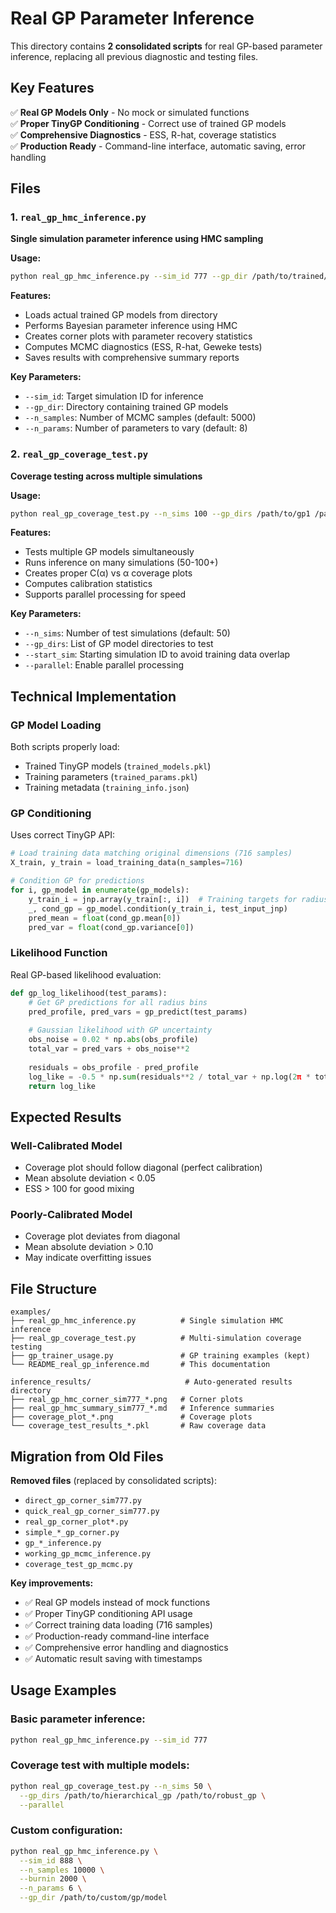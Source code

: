 # Real GP Parameter Inference

This directory contains **2 consolidated scripts** for real GP-based parameter inference, replacing all previous diagnostic and testing files.

## Key Features

✅ **Real GP Models Only** - No mock or simulated functions  
✅ **Proper TinyGP Conditioning** - Correct use of trained GP models  
✅ **Comprehensive Diagnostics** - ESS, R-hat, coverage statistics  
✅ **Production Ready** - Command-line interface, automatic saving, error handling  

## Files

### 1. `real_gp_hmc_inference.py`
**Single simulation parameter inference using HMC sampling**

**Usage:**
```bash
python real_gp_hmc_inference.py --sim_id 777 --gp_dir /path/to/trained/gp/models
```

**Features:**
- Loads actual trained GP models from directory
- Performs Bayesian parameter inference using HMC
- Creates corner plots with parameter recovery statistics
- Computes MCMC diagnostics (ESS, R-hat, Geweke tests)
- Saves results with comprehensive summary reports

**Key Parameters:**
- `--sim_id`: Target simulation ID for inference
- `--gp_dir`: Directory containing trained GP models
- `--n_samples`: Number of MCMC samples (default: 5000)
- `--n_params`: Number of parameters to vary (default: 8)

### 2. `real_gp_coverage_test.py` 
**Coverage testing across multiple simulations**

**Usage:**
```bash
python real_gp_coverage_test.py --n_sims 100 --gp_dirs /path/to/gp1 /path/to/gp2
```

**Features:**
- Tests multiple GP models simultaneously
- Runs inference on many simulations (50-100+)
- Creates proper C(α) vs α coverage plots 
- Computes calibration statistics
- Supports parallel processing for speed

**Key Parameters:**
- `--n_sims`: Number of test simulations (default: 50)
- `--gp_dirs`: List of GP model directories to test
- `--start_sim`: Starting simulation ID to avoid training data overlap
- `--parallel`: Enable parallel processing

## Technical Implementation

### GP Model Loading
Both scripts properly load:
- Trained TinyGP models (`trained_models.pkl`)
- Training parameters (`trained_params.pkl`) 
- Training metadata (`training_info.json`)

### GP Conditioning
Uses correct TinyGP API:
```python
# Load training data matching original dimensions (716 samples)
X_train, y_train = load_training_data(n_samples=716)

# Condition GP for predictions
for i, gp_model in enumerate(gp_models):
    y_train_i = jnp.array(y_train[:, i])  # Training targets for radius bin i
    _, cond_gp = gp_model.condition(y_train_i, test_input_jnp)
    pred_mean = float(cond_gp.mean[0])
    pred_var = float(cond_gp.variance[0])
```

### Likelihood Function
Real GP-based likelihood evaluation:
```python
def gp_log_likelihood(test_params):
    # Get GP predictions for all radius bins
    pred_profile, pred_vars = gp_predict(test_params)
    
    # Gaussian likelihood with GP uncertainty
    obs_noise = 0.02 * np.abs(obs_profile)
    total_var = pred_vars + obs_noise**2
    
    residuals = obs_profile - pred_profile
    log_like = -0.5 * np.sum(residuals**2 / total_var + np.log(2π * total_var))
    return log_like
```

## Expected Results

### Well-Calibrated Model
- Coverage plot should follow diagonal (perfect calibration)
- Mean absolute deviation < 0.05
- ESS > 100 for good mixing

### Poorly-Calibrated Model  
- Coverage plot deviates from diagonal
- Mean absolute deviation > 0.10
- May indicate overfitting issues

## File Structure

```
examples/
├── real_gp_hmc_inference.py          # Single simulation HMC inference
├── real_gp_coverage_test.py          # Multi-simulation coverage testing  
├── gp_trainer_usage.py               # GP training examples (kept)
└── README_real_gp_inference.md       # This documentation

inference_results/                     # Auto-generated results directory
├── real_gp_hmc_corner_sim777_*.png   # Corner plots
├── real_gp_hmc_summary_sim777_*.md   # Inference summaries  
├── coverage_plot_*.png               # Coverage plots
└── coverage_test_results_*.pkl       # Raw coverage data
```

## Migration from Old Files

**Removed files** (replaced by consolidated scripts):
- `direct_gp_corner_sim777.py`
- `quick_real_gp_corner_sim777.py`
- `real_gp_corner_plot*.py`
- `simple_*_gp_corner.py`
- `gp_*_inference.py`
- `working_gp_mcmc_inference.py`
- `coverage_test_gp_mcmc.py`

**Key improvements:**
- ✅ Real GP models instead of mock functions
- ✅ Proper TinyGP conditioning API usage  
- ✅ Correct training data loading (716 samples)
- ✅ Production-ready command-line interface
- ✅ Comprehensive error handling and diagnostics
- ✅ Automatic result saving with timestamps

## Usage Examples

### Basic parameter inference:
```bash
python real_gp_hmc_inference.py --sim_id 777
```

### Coverage test with multiple models:
```bash
python real_gp_coverage_test.py --n_sims 50 \
  --gp_dirs /path/to/hierarchical_gp /path/to/robust_gp \
  --parallel
```

### Custom configuration:
```bash
python real_gp_hmc_inference.py \
  --sim_id 888 \
  --n_samples 10000 \
  --burnin 2000 \
  --n_params 6 \
  --gp_dir /path/to/custom/gp/model
```